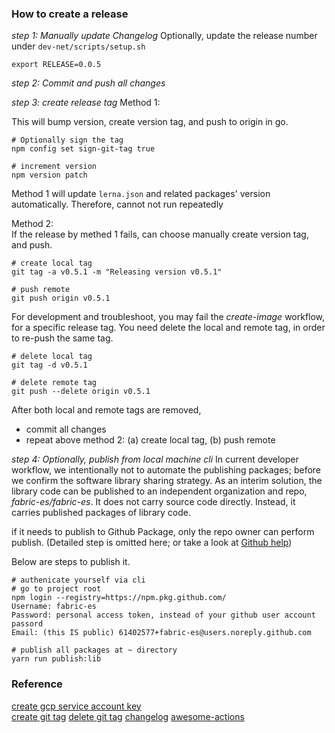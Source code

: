 ### How to create a release

_step 1: Manually update Changelog_
Optionally, update the release number under `dev-net/scripts/setup.sh`

```shell script
export RELEASE=0.0.5
```

_step 2: Commit and push all changes_

_step 3: create release tag_
Method 1:  

This will bump version, create version tag, and push to origin in go.

```shell script
# Optionally sign the tag
npm config set sign-git-tag true

# increment version
npm version patch
```

Method 1 will update `lerna.json` and related packages' version automatically. Therefore, cannot not run repeatedly 

Method 2:    
If the release by methed 1 fails, can choose manually create version tag, and push.

```shell script
# create local tag
git tag -a v0.5.1 -m "Releasing version v0.5.1"

# push remote
git push origin v0.5.1
```

For development and troubleshoot, you may fail the _create-image_ workflow, for a specific release tag. You
need delete the local and remote tag, in order to re-push the same tag.

```shell script
# delete local tag
git tag -d v0.5.1

# delete remote tag
git push --delete origin v0.5.1
```

After both local and remote tags are removed,

- commit all changes
- repeat above method 2: (a) create local tag, (b) push remote

_step 4: Optionally, publish from local machine cli_
In current developer workflow, we intentionally not to automate the publishing packages; before we confirm the software library sharing
strategy. As an interim solution, the library code can be published to an independent organization and repo, _fabric-es/fabric-es_. It
does not carry source code directly. Instead, it carries published packages of library code.

if it needs to publish to Github Package, only the repo owner can perform publish.
(Detailed step is omitted here; or take a look at [Github help](https://help.github.com/en/actions/language-and-framework-guides/publishing-nodejs-packages))

Below are steps to publish it.

```shell script
# authenicate yourself via cli
# go to project root
npm login --registry=https://npm.pkg.github.com/
Username: fabric-es
Password: personal access token, instead of your github user account passord
Email: (this IS public) 61402577+fabric-es@users.noreply.github.com

# publish all packages at ~ directory
yarn run publish:lib
```

### Reference

[create gcp service account key](https://github.com/GoogleCloudPlatform/github-actions/tree/docs/service-account-key/setup-gcloud#inputs)  
[create git tag](https://dev.to/neshaz/a-tutorial-for-tagging-releases-in-git-147e)
[delete git tag](https://devconnected.com/how-to-delete-local-and-remote-tags-on-git/)
[changelog](https://keepachangelog.com/en/0.3.0/)
[awesome-actions](https://github.com/sdras/awesome-actions)
